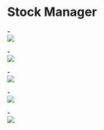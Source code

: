 # Stock Manager
<p align="left">
  <strong>-</strong>
  <br/>
  <img src="https://github.com/user-attachments/assets/ef12f5ee-efdc-47ca-8059-bd80af8a6a45"/>
</p>

<p align="left">
  <strong>-</strong>
  <br/>
  <img src="https://github.com/user-attachments/assets/07c6f4db-c039-41c1-8bad-117568c3ed0c"/>
</p>

<p align="left">
  <strong>-</strong>
  <br/>
  <img src="https://github.com/user-attachments/assets/0f7bc366-f8ec-4f1b-951f-f157f973cdd6"/>
</p>

<p align="left">
  <strong>-</strong>
  <br/>
  <img src="https://github.com/user-attachments/assets/49e4c537-55f9-4c66-87c6-ad26f9753b66"/>
</p>

<p align="left">
  <strong>-</strong>
  <br/>
  <img src="https://github.com/user-attachments/assets/68f1685e-131b-4ae9-bcd0-db8dab637466"/>
</p>
